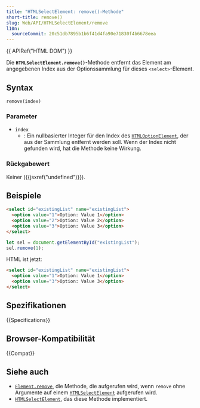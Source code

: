 ```yaml
---
title: "HTMLSelectElement: remove()-Methode"
short-title: remove()
slug: Web/API/HTMLSelectElement/remove
l10n:
  sourceCommit: 20c51db7895b1b6f41d4fa90e71830f4b6678eea
---
```


{{ APIRef("HTML DOM") }}

Die **`HTMLSelectElement.remove()`**-Methode entfernt das Element am angegebenen Index aus der Optionssammlung für dieses `<select>`-Element.

## Syntax

```js-nolint
remove(index)
```

### Parameter

- `index`
  - : Ein nullbasierter Integer für den Index des [`HTMLOptionElement`](/de/docs/Web/API/HTMLOptionElement), der aus der Sammlung entfernt werden soll. Wenn der Index nicht gefunden wird, hat die Methode keine Wirkung.

### Rückgabewert

Keiner ({{jsxref("undefined")}}).

## Beispiele

```html
<select id="existingList" name="existingList">
  <option value="1">Option: Value 1</option>
  <option value="2">Option: Value 2</option>
  <option value="3">Option: Value 3</option>
</select>
```

```js
let sel = document.getElementById("existingList");
sel.remove(1);
```

HTML ist jetzt:

```html
<select id="existingList" name="existingList">
  <option value="1">Option: Value 1</option>
  <option value="3">Option: Value 3</option>
</select>
```

## Spezifikationen

{{Specifications}}

## Browser-Kompatibilität

{{Compat}}

## Siehe auch

- [`Element.remove`](/de/docs/Web/API/Element/remove), die Methode, die aufgerufen wird, wenn `remove` ohne Argumente auf einem [`HTMLSelectElement`](/de/docs/Web/API/HTMLSelectElement) aufgerufen wird.
- [`HTMLSelectElement`](/de/docs/Web/API/HTMLSelectElement), das diese Methode implementiert.
